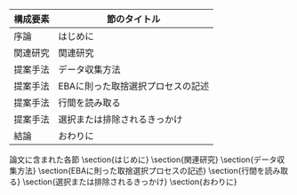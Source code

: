 構成要素 | 節のタイトル
 --- | --- 
序論 | はじめに
関連研究 | 関連研究
提案手法 | データ収集方法
提案手法 | EBAに則った取捨選択プロセスの記述
提案手法 | 行間を読み取る
提案手法 | 選択または排除されるきっかけ
結論 | おわりに

論文に含まれた各節
\section{はじめに}
\section{関連研究}
\section{データ収集方法}
\section{EBAに則った取捨選択プロセスの記述}
\section{行間を読み取る}
\section{選択または排除されるきっかけ}
\section{おわりに}
